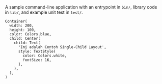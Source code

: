 A sample command-line application with an entrypoint in `bin/`, library code
in `lib/`, and example unit test in `test/`.

```
Container(
  width: 200,
  height: 100,
  color: Colors.blue,
  child: Center(
    child: Text(
      'Ini adalah Contoh Single-Child Layout',
      style: TextStyle(
        color: Colors.white,
        fontSize: 16,
      ),
    ),
  ),
)

```
